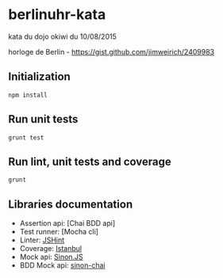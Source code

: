 # berlinuhr-kata

kata du dojo okiwi du 10/08/2015

horloge de Berlin - https://gist.github.com/jimweirich/2409983

## Initialization

    npm install

## Run unit tests

    grunt test

## Run lint, unit tests and coverage

    grunt

## Libraries documentation

* Assertion api: [Chai BDD api]
* Test runner: [Mocha cli]
* Linter: [JSHint]
* Coverage: [Istanbul]
* Mock api: [Sinon.JS]
* BDD Mock api: [sinon-chai]

[JSHint]: http://jshint.com/docs
[Istanbul]: https://github.com/gotwarlost/istanbul
[Sinon.JS]: http://sinonjs.org/docs
[sinon-chai]: https://github.com/domenic/sinon-chai
